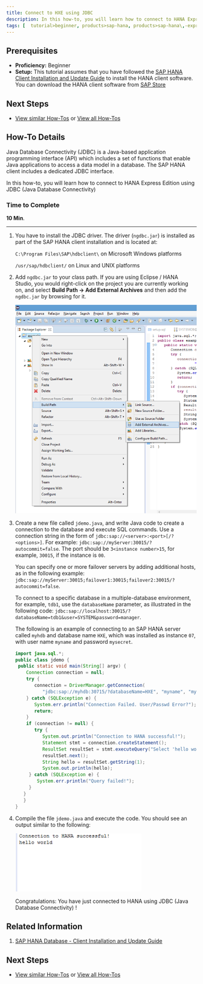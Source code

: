 ```yaml
---
title: Connect to HXE using JDBC
description: In this how-to, you will learn how to connect to HANA Express Edition using JDBC (Java Database Connectivity)
tags: [  tutorial>beginner, products>sap-hana, products>sap-hana\,-express-edition, tutorial>how-to ]
---
```


## Prerequisites  
 - **Proficiency:** Beginner
 - **Setup:** This tutorial assumes that you have followed the [SAP HANA Client Installation and Update Guide](http://help.sap.com/hana/SAP_HANA_Client_Installation_Update_Guide_en.pdf) to install the HANA client software. You can download the HANA client software from [SAP Store](https://store.sap.com/sap/cpa/ui/resources/store/html/SolutionDetails.html?pid=0000012950)

## Next Steps
 - [View similar How-Tos](http://go.sap.com/developer/tutorials.html) or [View all How-Tos](http://go.sap.com/developer/tutorials.html)


## How-To Details
Java Database Connectivity (JDBC) is a Java-based application programming interface (API) which includes a set of functions that enable Java applications to access a data model in a database. The SAP HANA client includes a dedicated JDBC interface.

In this how-to, you will learn how to connect to HANA Express Edition using JDBC (Java Database Connectivity)

### Time to Complete
**10 Min**.

---

1. You have to install the JDBC driver. The driver (`ngdbc.jar`) is installed as part of the SAP HANA client installation and is located at:

    `C:\Program Files\SAP\hdbclient\` on Microsoft Windows platforms

    `/usr/sap/hdbclient/` on Linux and UNIX platforms

2. Add ```ngdbc.jar``` to your class path. If you are using Eclipse / HANA Studio, you would right-click on the project you are currently working on, and select **Build Path -> Add External Archives** and then add the ```ngdbc.jar``` by browsing for it.

    ![image 1](1.png)

3. Create a new file called ```jdemo.java```, and write Java code to create a connection to the database and execute SQL commands. Use a connection string in the form of ```jdbc:sap://<server>:<port>[/?<options>]```. For example: ```jdbc:sap://myServer:30015/?autocommit=false```. The port should be ```3<instance number>15```, for example, ```30015```, if the instance is ```00```.

    You can specify one or more failover servers by adding additional hosts, as in the following example:  ```jdbc:sap://myServer:30015;failover1:30015;failover2:30015/?autocommit=false```.

    To connect to a specific database in a multiple-database environment, for example, ```tdb1```, use the ```databaseName``` parameter, as illustrated in the following code: ```jdbc:sap://localhost:30015/?databaseName=tdb1&user=SYSTEM&password=manager```.

    The following is an example of connecting to an SAP HANA server called ```myhdb``` and database name ```HXE```, which was installed as instance ```07```, with user name ```myname``` and password ```mysecret```.

    ```java
    import java.sql.*;
    public class jdemo {
     public static void main(String[] argv) {
        Connection connection = null;
        try {                  
           connection = DriverManager.getConnection(
              "jdbc:sap://myhdb:30715/?databaseName=HXE", "myname", "mysecret");                  
        } catch (SQLException e) {
           System.err.println("Connection Failed. User/Passwd Error?");
           return;
        }
        if (connection != null) {
           try {
              System.out.println("Connection to HANA successful!");
              Statement stmt = connection.createStatement();
              ResultSet resultSet = stmt.executeQuery("Select 'hello world' from dummy");
              resultSet.next();
              String hello = resultSet.getString(1);
              System.out.println(hello);
         } catch (SQLException e) {
            System.err.println("Query failed!");
         }
       }
       }
    }
    ```

5. Compile the file `jdemo.java` and execute the code. You should see an output similar to the following:

    ![image 2](2.png)


    Congratulations: You have just connected to HANA using JDBC (Java Database Connectivity) !

## Related Information

1. [SAP HANA Database - Client Installation and Update Guide](http://help.sap.com/hana/SAP_HANA_Client_Installation_Update_Guide_en.pdf)

## Next Steps
 - [View similar How-Tos](http://go.sap.com/developer/tutorials.html) or [View all How-Tos](http://go.sap.com/developer/tutorials.html)
